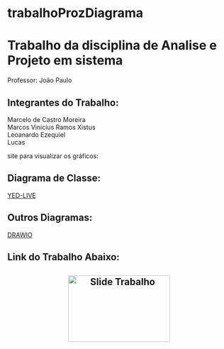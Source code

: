 # trabalhoProzDiagrama

<h1>Trabalho da disciplina de Analise e Projeto em sistema</h1>

Professor: João Paulo


<h2>Integrantes do Trabalho:</h2>

Marcelo de Castro Moreira<br>
Marcos Vinicius Ramos Xistus<br>
Leoanardo Ezequiel<br>
Lucas<br>

site para visualizar os gráficos:

<h2>Diagrama de Classe:</h2>
<a href="https://www.yworks.com/yed-live/" target="_blank">YED-LIVE</a><br>
<h2>Outros Diagramas:</h2>
<a href="https://app.diagrams.net/" target="_blank">DRAWIO</a>


<h2>Link do Trabalho Abaixo:<h2>

<div align="center">

  <a href="https://www.figma.com/slides/8JVLSRx9sW5AbMAmgy1OMh/Bem-Agendado?node-id=18-58&t=fKstGia3pau2mWfa-1" target="_blank">
    <img src="https://th.bing.com/th/id/OIP.LkWZKkAwJnumGjsycV4uJwHaFj?rs=1&pid=ImgDetMain" alt="Slide Trabalho" height="150" width="230">
  </a>

</div>
